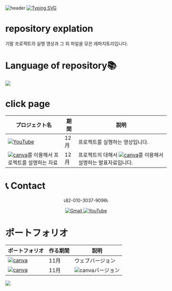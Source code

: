 
![header](https://capsule-render.vercel.app/api?type=egg&color=gradient&height=300&section=header&text=welcome%2&fontSize=50&desc=기말%20프로젝트%20파일을%20모은%20레파지토)
[![Typing SVG](https://readme-typing-svg.demolab.com?font=Fira+Code&pause=1000&color=F76F00&background=FFBD2F00&random=false&width=435&lines=%E3%81%A9%E3%81%86%E3%81%9E%E3%82%88%E3%82%8D%E3%81%97%E3%81%8F%E3%81%8A%E3%81%AD%E3%81%8C%E3%81%84%E3%81%97%E3%81%BE%E3%81%99%E3%80%82)](https://git.io/typing-svg)<br>

# repository explation
기말 프로젝트의 실행 영상과 그 외 파일을 모은 레파지토리입니다.

# Language of repository📚
<img src="https://img.shields.io/badge/arduino-00878F?style=flat-square&logo=arduino&logoColor=white"/>

# click page
 | プロジェクト名           | 期間          | 説明　　　　　　　　　 |
  |------------------------|---------------|--------------------------|
 |<a href="https://www.youtube.com/watch?v=5SojzSlgjLg&t=2s"><img src="https://img.shields.io/badge/-YouTube-red?style=for-the-badge&logo=youtube" alt="YouTube"> </a>|12月|프로젝트를 실행하는 영상입니다.|
|<a href="https://kimganghyeon.my.canva.site/kimganghyeon"><img src="https://img.shields.io/badge/canva-purple?style=for-the-badge&logo=canva" alt="canva"></a>를 이용해서 프로젝트를 설명하는 자료|12月|프로젝트의 대해서 <a href="https://kimganghyeon.my.canva.site/kimganghyeon"><img src="https://img.shields.io/badge/canva-purple?style=for-the-badge&logo=canva" alt="canva"></a>를 이용해서 설명하는 발표자료입니다.|
# 📞 Contact 
 <p align="center">
  📞82-010-3037-9096📞
</p>

<p align="center">
  <a href="mailto:a01030379096@gmail.com">
    <img src="https://img.shields.io/badge/-Gmail-red?style=for-the-badge&logo=Gmail" alt="Gmail">
  </a>
  <a href="https://www.youtube.com/channel/UC484ZJMavtoPOI4ey-HFdCA">
   <img src="https://img.shields.io/badge/-YouTube-red?style=for-the-badge&logo=youtube"   alt="YouTube">
 </a>

# ポートフォリオ

  | ポートフォリオ           |  作る期間     |            説明  |
  |------------------------|---------------|----------------------------------------------|
  |<a href="https://kimganghyeon.my.canva.site/kimganghyeon"><img src="https://img.shields.io/badge/canva-purple?style=for-the-badge&logo=canva" alt="canva"></a>|11月|ウェブバージョン|
  |<a href="https://www.canva.com/design/DAFzY5opUiA/Ge33dSKE16cErBaDJDp-BA/edit"><img src="https://img.shields.io/badge/canva-purple?style=for-the-badge&logo=canva" alt="canva"></a>|11月|<img src="https://img.shields.io/badge/canva-purple?style=for-the-badge&logo=canva" alt="canva">バージョン|
</p>

<img src="https://capsule-render.vercel.app/api?type=egg&color=gradient&height=300&text=Thank%20you%20for%20watching.&section=footer" />
